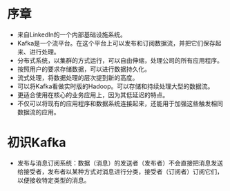 # 序章

* 来自LinkedIn的一个内部基础设施系统。
* Kafka是一个流平台。在这个平台上可以发布和订阅数据流，并把它们保存起来、进行处理。
* 分布式系统，以集群的方式运行，可以自由伸缩，处理公司的所有应用程序。
* 按照用户的要求存储数据，可以进行数据持久化。
* 流式处理，将数据处理的层次提到新的高度。
* 可以将Kafka看做实时版的Hadoop。可以存储和持续处理大型的数据流。
* 更适合使用在核心的业务应用上，因为其低延迟的特点。
* 不仅可以将现有的应用程序和数据系统连接起来，还能用于加强这些触发相同数据流的应用。

# 初识Kafka

* 发布与消息订阅系统：数据（消息）的发送者（发布者）不会直接把消息发送给接受者，发布者以某种方式对消息进行分类，接受者（订阅者）订阅它们，以便接收特定类型的消息。